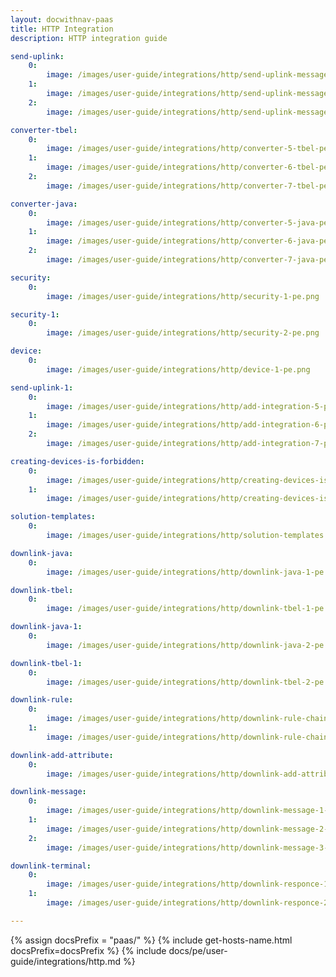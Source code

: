 ```yaml
---
layout: docwithnav-paas
title: HTTP Integration
description: HTTP integration guide 

send-uplink:
    0:
        image: /images/user-guide/integrations/http/send-uplink-message-1-pe.png
    1:
        image: /images/user-guide/integrations/http/send-uplink-message-2-pe.png
    2:
        image: /images/user-guide/integrations/http/send-uplink-message-3-pe.png

converter-tbel:
    0:
        image: /images/user-guide/integrations/http/converter-5-tbel-pe.png
    1:
        image: /images/user-guide/integrations/http/converter-6-tbel-pe.png
    2:
        image: /images/user-guide/integrations/http/converter-7-tbel-pe.png

converter-java:
    0:
        image: /images/user-guide/integrations/http/converter-5-java-pe.png
    1:
        image: /images/user-guide/integrations/http/converter-6-java-pe.png
    2:
        image: /images/user-guide/integrations/http/converter-7-java-pe.png

security:
    0:
        image: /images/user-guide/integrations/http/security-1-pe.png

security-1:
    0:
        image: /images/user-guide/integrations/http/security-2-pe.png

device:
    0:
        image: /images/user-guide/integrations/http/device-1-pe.png

send-uplink-1:
    0:
        image: /images/user-guide/integrations/http/add-integration-5-pe.png
    1:
        image: /images/user-guide/integrations/http/add-integration-6-pe.png
    2:
        image: /images/user-guide/integrations/http/add-integration-7-pe.png

creating-devices-is-forbidden:
    0:
        image: /images/user-guide/integrations/http/creating-devices-is-forbidden-1-paas.png
    1:
        image: /images/user-guide/integrations/http/creating-devices-is-forbidden-2-paas.png

solution-templates:
    0:
        image: /images/user-guide/integrations/http/solution-templates.png

downlink-java:
    0:
        image: /images/user-guide/integrations/http/downlink-java-1-pe.png

downlink-tbel:
    0:
        image: /images/user-guide/integrations/http/downlink-tbel-1-pe.png

downlink-java-1:
    0:
        image: /images/user-guide/integrations/http/downlink-java-2-pe.png

downlink-tbel-1:
    0:
        image: /images/user-guide/integrations/http/downlink-tbel-2-pe.png

downlink-rule:
    0:
        image: /images/user-guide/integrations/http/downlink-rule-chain-1-pe.png
    1:
        image: /images/user-guide/integrations/http/downlink-rule-chain-2-pe.png

downlink-add-attribute:
    0:
        image: /images/user-guide/integrations/http/downlink-add-attribute-1-pe.png

downlink-message:
    0:
        image: /images/user-guide/integrations/http/downlink-message-1-pe.png
    1:
        image: /images/user-guide/integrations/http/downlink-message-2-pe.png
    2:
        image: /images/user-guide/integrations/http/downlink-message-3-pe.png

downlink-terminal:
    0:
        image: /images/user-guide/integrations/http/downlink-responce-1-pe.png
    1:
        image: /images/user-guide/integrations/http/downlink-responce-2-pe.png

---
```

{% assign docsPrefix = "paas/" %}
{% include get-hosts-name.html docsPrefix=docsPrefix %}
{% include docs/pe/user-guide/integrations/http.md %}
